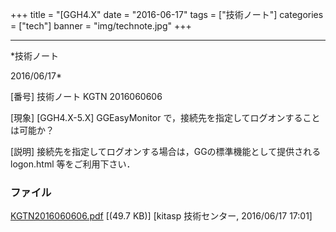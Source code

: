 ﻿+++
title = "[GGH4.X"
date = "2016-06-17"
tags = ["技術ノート"]
categories = ["tech"]
banner = "img/technote.jpg"
+++

-----------------------------------------------------------------------------------------------------------------------------

*技術ノート

2016/06/17*


[番号]
技術ノート KGTN 2016060606

[現象]
[GGH4.X-5.X] GGEasyMonitor
で，接続先を指定してログオンすることは可能か？

[説明]
接続先を指定してログオンする場合は，GGの標準機能として提供される
logon.html 等をご利用下さい．


### ファイル

 
 


[KGTN2016060606.pdf](http://techreport.kitasp.net/attachments/download/2672/KGTN2016060606.pdf)
 [(49.7 KB)] [kitasp 技術センター, 2016/06/17
17:01]


 


 

